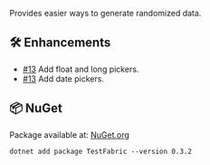 Provides easier ways to generate randomized data.

## 🛠 Enhancements

- [#13](https://github.com/zhofre/test-fabric/issues/13) Add float and long pickers.
- [#13](https://github.com/zhofre/test-fabric/issues/13) Add date pickers.

## 📦 NuGet

Package available at: [NuGet.org](https://www.nuget.org/packages/TestFabric)

```
dotnet add package TestFabric --version 0.3.2
```
